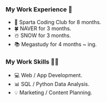 ### My Work Experience 🏢
- 🤡 Sparta Coding Club for 8 months.
- 🍀 NAVER for 3 months.
- ☃️ SNOW for 3 months.
- 📚 Megastudy for 4 months ~ ing.

### My Work Skills 🙌🏻
- 💻 Web / App Development.
- 📊 SQL / Python Data Analysis.
- 💡 Marketing / Content Planning.

<!--
**Rkdekdls/Rkdekdls** is a ✨ _special_ ✨ repository because its `README.md` (this file) appears on your GitHub profile.

Here are some ideas to get you started:

- 🔭 I’m currently working on ...
- 🌱 I’m currently learning ...
- 👯 I’m looking to collaborate on ...
- 🤔 I’m looking for help with ...
- 💬 Ask me about ...
- 📫 How to reach me: ...
- 😄 Pronouns: ...
- ⚡ Fun fact: ...
-->
